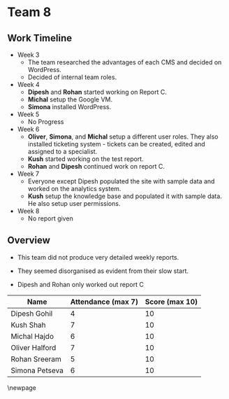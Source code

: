 # Team 8

## Work Timeline

- Week 3
  - The team researched the advantages of each CMS and decided on WordPress.
  - Decided of internal team roles.
- Week 4
  - **Dipesh** and **Rohan** started working on Report C.
  - **Michal** setup the Google VM.
  - **Simona** installed WordPress.
- Week 5
  - No Progress
- Week 6
  - **Oliver**, **Simona**, and **Michal** setup a different user roles. They also installed ticketing system - tickets can be created, edited and assigned to a specialist.
  - **Kush** started working on the test report.
  - **Rohan** and **Dipesh** continued work on report C.
- Week 7
  - Everyone except Dipesh populated the site with sample data and worked on the analytics system.
  - **Kush** setup the knowledge base and populated it with sample data. He also setup user permissions.
- Week 8
  - No report given

## Overview

- This team did not produce very detailed weekly reports.
- They seemed disorganised as evident from their slow start.

- Dipesh and Rohan only worked out report C

| Name           | Attendance (max 7) | Score (max 10) |
| -------------- | ------------------ | -------------- |
| Dipesh Gohil   | 4                  | 10             |
| Kush Shah      | 7                  | 10             |
| Michal Hajdo   | 6                  | 10             |
| Oliver Halford | 7                  | 10             |
| Rohan Sreeram  | 5                  | 10             |
| Simona Petseva | 6                  | 10             |

\newpage
